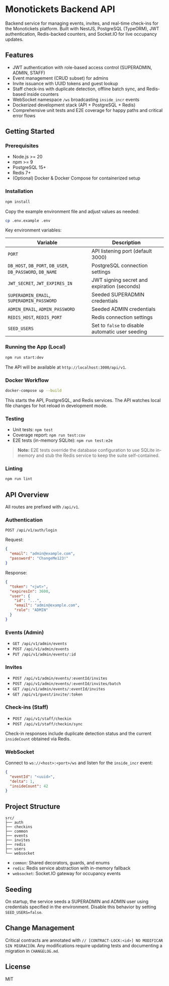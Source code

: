 # Monotickets Backend API

Backend service for managing events, invites, and real-time check-ins for the Monotickets platform. Built with NestJS, PostgreSQL (TypeORM), JWT authentication, Redis-backed counters, and Socket.IO for live occupancy updates.

## Features

- JWT authentication with role-based access control (SUPERADMIN, ADMIN, STAFF)
- Event management (CRUD subset) for admins
- Invite issuance with UUID tokens and guest lookup
- Staff check-ins with duplicate detection, offline batch sync, and Redis-based inside counters
- WebSocket namespace `/ws` broadcasting `inside_incr` events
- Dockerized development stack (API + PostgreSQL + Redis)
- Comprehensive unit tests and E2E coverage for happy paths and critical error flows

## Getting Started

### Prerequisites

- Node.js >= 20
- npm >= 9
- PostgreSQL 15+
- Redis 7+
- (Optional) Docker & Docker Compose for containerized setup

### Installation

```bash
npm install
```

Copy the example environment file and adjust values as needed:

```bash
cp .env.example .env
```

Key environment variables:

| Variable | Description |
| --- | --- |
| `PORT` | API listening port (default 3000) |
| `DB_HOST`, `DB_PORT`, `DB_USER`, `DB_PASSWORD`, `DB_NAME` | PostgreSQL connection settings |
| `JWT_SECRET`, `JWT_EXPIRES_IN` | JWT signing secret and expiration (seconds) |
| `SUPERADMIN_EMAIL`, `SUPERADMIN_PASSWORD` | Seeded SUPERADMIN credentials |
| `ADMIN_EMAIL`, `ADMIN_PASSWORD` | Seeded ADMIN credentials |
| `REDIS_HOST`, `REDIS_PORT` | Redis connection settings |
| `SEED_USERS` | Set to `false` to disable automatic user seeding |

### Running the App (Local)

```bash
npm run start:dev
```

The API will be available at `http://localhost:3000/api/v1`.

### Docker Workflow

```bash
docker-compose up --build
```

This starts the API, PostgreSQL, and Redis services. The API watches local file changes for hot reload in development mode.

### Testing

- Unit tests: `npm test`
- Coverage report: `npm run test:cov`
- E2E tests (in-memory SQLite): `npm run test:e2e`

> **Note:** E2E tests override the database configuration to use SQLite in-memory and stub the Redis service to keep the suite self-contained.

### Linting

```bash
npm run lint
```

## API Overview

All routes are prefixed with `/api/v1`.

### Authentication

`POST /api/v1/auth/login`

Request:
```json
{
  "email": "admin@example.com",
  "password": "ChangeMe123!"
}
```

Response:
```json
{
  "token": "<jwt>",
  "expiresIn": 3600,
  "user": {
    "id": "...",
    "email": "admin@example.com",
    "role": "ADMIN"
  }
}
```

### Events (Admin)

- `GET /api/v1/admin/events`
- `POST /api/v1/admin/events`
- `PUT /api/v1/admin/events/:id`

### Invites

- `POST /api/v1/admin/events/:eventId/invites`
- `POST /api/v1/admin/events/:eventId/invites/batch`
- `GET /api/v1/admin/events/:eventId/invites`
- `GET /api/v1/guest/invite/:token`

### Check-ins (Staff)

- `POST /api/v1/staff/checkin`
- `POST /api/v1/staff/checkin/sync`

Check-in responses include duplicate detection status and the current `insideCount` obtained via Redis.

### WebSocket

Connect to `ws://<host>:<port>/ws` and listen for the `inside_incr` event:

```json
{
  "eventId": "<uuid>",
  "delta": 1,
  "insideCount": 42
}
```

## Project Structure

```
src/
├── auth
├── checkins
├── common
├── events
├── invites
├── redis
├── users
└── websocket
```

- `common`: Shared decorators, guards, and enums
- `redis`: Redis service abstraction with in-memory fallback
- `websocket`: Socket.IO gateway for occupancy events

## Seeding

On startup, the service seeds a SUPERADMIN and ADMIN user using credentials specified in the environment. Disable this behavior by setting `SEED_USERS=false`.

## Change Management

Critical contracts are annotated with `// [CONTRACT-LOCK:<id>] NO MODIFICAR SIN MIGRACIÓN`. Any modifications require updating tests and documenting a migration in `CHANGELOG.md`.

## License

MIT
